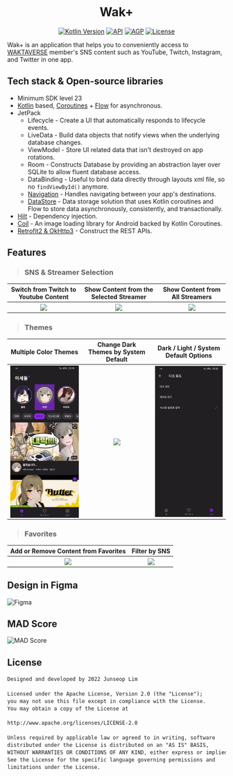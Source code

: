 <h1 align="center">Wak+</h1>

<p align="center">
  <a href="https://kotlinlang.org"><img alt="Kotlin Version" src="https://img.shields.io/badge/Kotlin-1.6.21-blueviolet.svg?style=flat"/></a>
  <a href="https://android-arsenal.com/api?level=23"><img alt="API" src="https://img.shields.io/badge/API-23%2B-brightgreen.svg?style=flat"/></a>
  <a href="https://developer.android.com/studio/releases/gradle-plugin"><img alt="AGP" src="https://img.shields.io/badge/AGP-7.2.1-blue?style=flat"/></a>
  <a href="https://opensource.org/licenses/Apache-2.0"><img alt="License" src="https://img.shields.io/badge/License-Apache%202.0-blue.svg"/></a>
</p>

Wak+ is an application that helps you to conveniently access to [WAKTAVERSE](https://www.youtube.com/c/welshcorgimessi) member's SNS content such as YouTube, Twitch, Instagram, and Twitter in one app.

## Tech stack & Open-source libraries

- Minimum SDK level 23
- [Kotlin](https://kotlinlang.org/) based, [Coroutines](https://github.com/Kotlin/kotlinx.coroutines) + [Flow](https://kotlin.github.io/kotlinx.coroutines/kotlinx-coroutines-core/kotlinx.coroutines.flow/) for asynchronous.
- JetPack
  - Lifecycle - Create a UI that automatically responds to lifecycle events.
  - LiveData - Build data objects that notify views when the underlying database changes.
  - ViewModel - Store UI related data that isn't destroyed on app rotations.
  - Room - Constructs Database by providing an abstraction layer over SQLite to allow fluent database access.
  - DataBinding - Useful to bind data directly through layouts xml file, so no `findViewById()` anymore.
  - [Navigation](https://developer.android.com/guide/navigation) - Handles navigating between your app's destinations.
  - [DataStore](https://developer.android.com/topic/libraries/architecture/datastore) - Data storage solution that uses Kotlin coroutines and Flow to store data asynchronously, consistently, and transactionally.
- [Hilt](https://dagger.dev/hilt/) - Dependency injection.
- [Coil](https://coil-kt.github.io/coil/) - An image loading library for Android backed by Kotlin Coroutines.
- [Retrofit2 & OkHttp3](https://github.com/square/retrofit) - Construct the REST APIs.

## Features

> ### SNS & Streamer Selection

<div align="center">

| Switch from Twitch to Youtube Content | Show Content from the Selected Streamer | Show Content from All Streamers |
| :---------------: | :---------------: | :---------------: |
| <img src="https://github.com/june0122/webp-test/blob/master/docs/sns_change.webp" align="center" width="300px"/> | <img src="https://github.com/june0122/webp-test/blob/master/docs/streamer_selection.webp" align="center" width="300px"/> | <img src="https://github.com/june0122/webp-test/blob/master/docs/streamer_selection_all.webp" align="center" width="300px"/> |

</div>

> ### Themes

<div align="center">

| Multiple Color Themes | Change Dark Themes by System Default | Dark / Light / System Default Options |
| :---------------: | :---------------: | :---------------: |
| <img src="https://github.com/f-lab-edu/wak-plus/blob/main/docs/theme_change.webp" align="center" width="300px"/> | <img src="https://github.com/june0122/webp-test/blob/master/docs/dark_mode_setting2.webp" align="center" width="300px"/> | <img src="https://github.com/f-lab-edu/wak-plus/blob/main/docs/dark_mode_setting1.webp" align="center" width="300px"/> |

</div>

> ### Favorites

<div align="center">

| Add or Remove Content from Favorites  | Filter by SNS |
| :---------------: | :---------------: |
| <img src="https://github.com/june0122/webp-test/blob/master/docs/favorite_add_remove.webp" align="center" width="300px"/> | <img src="https://github.com/june0122/webp-test/blob/master/docs/favorite_filter.webp" align="center" width="300px"/> |

</div>

## Design in Figma

![Figma](https://github.com/f-lab-edu/wak-plus/blob/main/docs/figma.png)

## MAD Score

![MAD Score](https://user-images.githubusercontent.com/39554623/181916429-6c50c917-79de-4557-999a-daa48016b378.png)

## License

```xml
Designed and developed by 2022 Junseop Lim

Licensed under the Apache License, Version 2.0 (the "License");
you may not use this file except in compliance with the License.
You may obtain a copy of the License at

http://www.apache.org/licenses/LICENSE-2.0

Unless required by applicable law or agreed to in writing, software
distributed under the License is distributed on an "AS IS" BASIS,
WITHOUT WARRANTIES OR CONDITIONS OF ANY KIND, either express or implied.
See the License for the specific language governing permissions and
limitations under the License.
```